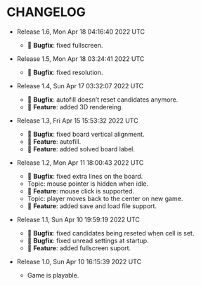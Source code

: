 # CHANGELOG

- Release 1.6, Mon Apr 18 04:16:40 2022 UTC
  - 🎯 **Bugfix**: fixed fullscreen.

- Release 1.5, Mon Apr 18 03:24:41 2022 UTC
  - 🎯 **Bugfix**: fixed resolution.

- Release 1.4, Sun Apr 17 03:32:07 2022 UTC
  - 🎯 **Bugfix**: autofill doesn’t reset candidates anymore.
  - 🏯 **Feature**: added 3D rendereing.

- Release 1.3, Fri Apr 15 15:53:32 2022 UTC
  - 🎯 **Bugfix**: fixed board vertical alignment.
  - 🏯 **Feature**: autofill.
  - 🏯 **Feature**: added solved board label.

- Release 1.2, Mon Apr 11 18:00:43 2022 UTC
  - 🎯 **Bugfix**: fixed extra lines on the board.
  - Topic: mouse pointer is hidden when idle.
  - 🏯 **Feature**: mouse click is supported.
  - Topic: player moves back to the center on new game.
  - 🏯 **Feature**: added save and load file support.

- Release 1.1, Sun Apr 10 19:59:19 2022 UTC
  - 🎯 **Bugfix**: fixed candidates being reseted when cell is set.
  - 🎯 **Bugfix**: fixed unread settings at startup.
  - 🏯 **Feature**: added fullscreen suport.

- Release 1.0, Sun Apr 10 16:15:39 2022 UTC
  - Game is playable.
